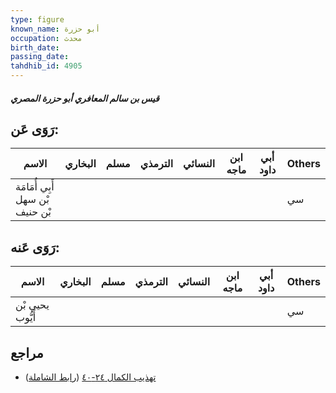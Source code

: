 ```yaml
---
type: figure
known_name: أبو حزرة
occupation: محدث
birth_date:
passing_date:
tahdhib_id: 4905
---
```

##### قيس بن سالم المعافري أبو حزرة المصري

## رَوَى عَن:
| الاسم                           | البخاري | مسلم | الترمذي | النسائي | ابن ماجه | أبي داود | Others |
| ------------------------------- | ------- | ---- | ------- | ------- | -------- | -------- | ------ |
| أَبِي أُمَامَة بْن سهل بْن حنيف |         |      |         |         |          |          | سي     |
## رَوَى عَنه:
| الاسم            | البخاري | مسلم | الترمذي | النسائي | ابن ماجه | أبي داود | Others |
| ---------------- | ------- | ---- | ------- | ------- | -------- | -------- | ------ |
| يحيى بْن أَيُّوب |         |      |         |         |          |          | سي     |
## مراجع
- [تهذيب الكمال ٢٤-٤٠](obsidian://open?vault=Tahdhib-al-Kamal&file=Figures/٤٩٠٥-قيس%20بن%20سالم%20المعافري%20أبو%20حزرة%20المصري) ([رابط الشاملة](https://shamela.ws/book/3722/12552))